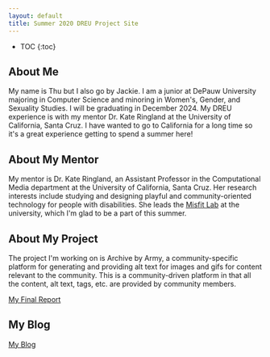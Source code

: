 ```yaml
---
layout: default
title: Summer 2020 DREU Project Site
---
```


* TOC
{:toc}

## About Me

My name is Thu but I also go by Jackie. I am a junior at DePauw University majoring in Computer Science and minoring in Women's, Gender, and Sexuality Studies. I will be graduating in December 2024. My DREU experience is with my mentor Dr. Kate Ringland at the University of California, Santa Cruz. I have wanted to go to California for a long time so it's a great experience getting to spend a summer here!

## About My Mentor

My mentor is Dr. Kate Ringland, an Assistant Professor in the Computational Media department at the University of California, Santa Cruz. Her research interests include studying and designing playful and community-oriented technology for people with disabilities. She leads the [Misfit Lab](https://www.misfit-lab.com/) at the university, which I'm glad to be a part of this summer.

## About My Project

The project I'm working on is Archive by Army, a community-specific platform for generating and providing alt text for images and gifs for content relevant to the community. This is a community-driven platform in that all the content, alt text, tags, etc. are provided by community members. 

[My Final Report](files/finalreport.pdf)

## My Blog

[My Blog](blog.html)
